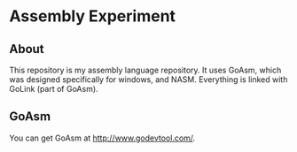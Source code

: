 # Assembly Experiment
## About
This repository is my assembly language repository. It uses GoAsm, which was designed specifically for windows, and NASM. Everything is linked with GoLink (part of GoAsm).
## GoAsm
You can get GoAsm at http://www.godevtool.com/.
